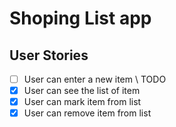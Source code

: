 # Shoping List app

## User Stories

-   [ ] User can enter a new item \ TODO
-   [x] User can see the list of item
-   [x] User can mark item from list
-   [x] User can remove item from list
